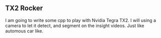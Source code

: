 ## TX2 Rocker
I am going to write some cpp to play with Nvidia Tegra TX2. I will using a camera to let it detect, and segment on the insight videos. Just like automous car like.

